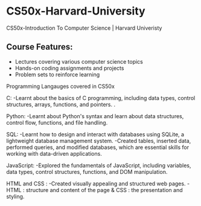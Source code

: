 # CS50x-Harvard-University
CS50x-Introduction To Computer Science | Harvard Univeristy

## Course Features:
- Lectures covering various computer science topics
- Hands-on coding assignments and projects
- Problem sets to reinforce learning

Programming Langauges covered in CS50x 

C: 
-Learnt about the basics of C programming, including data types, control structures, arrays, functions, and pointers. .

Python: 
-Learnt about Python's syntax and learn about data structures, control flow, functions, and file handling. 

SQL: 
-Learnt how to design and interact with databases using SQLite, a lightweight database management system. 
-Created tables, inserted data, performed queries, and modified databases, which are essential skills for working with data-driven applications.

JavaScript: 
-Explored the fundamentals of JavaScript, including variables, data types, control structures, functions, and DOM manipulation.

HTML and CSS :
-Created visually appealing and structured web pages. 
-HTML : structure and content of the page & CSS : the presentation and styling. 

